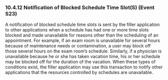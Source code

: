 ### 10.4.12 Notification of Blocked Schedule Time Slot(S) (Event S23)

A notification of blocked schedule time slots is sent by the filler application to other applications when a schedule has had one or more time slots blocked and made unavailable for reasons other than the scheduling of an appointment. For example, if an exam room is unavailable for several hours because of maintenance needs or contamination, a user may block off those several hours on the exam room’s schedule. Similarly, if a physician is unavailable because he or she has taken vacation time, his or her schedule may be blocked off for the duration of the vacation. When these types of conditions exist, the filler application may use this transaction to notify other applications that the resources controlled by schedules are unavailable.
